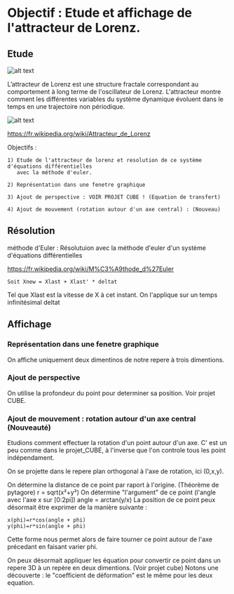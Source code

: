 # Objectif : Etude et affichage de l'attracteur de Lorenz.

## Etude
![alt text](https://github.com/pierreravenel/Mini-Projets-C/blob/master/projet_attracteur_de_Lorenz/out.PNG)

L’attracteur de Lorenz est une structure fractale correspondant au comportement à long terme de l'oscillateur de Lorenz. L'attracteur montre comment les différentes variables du système dynamique évoluent dans le temps en une trajectoire non périodique.

![alt text](https://wikimedia.org/api/rest_v1/media/math/render/svg/c32b412baae29eb2c914c397d425023188c3d433)

https://fr.wikipedia.org/wiki/Attracteur_de_Lorenz

Objectifs :

    1) Etude de l'attracteur de lorenz et resolution de ce système d'équations différentielles
       avec la méthode d'euler. 
       
    2) Représentation dans une fenetre graphique
    
    3) Ajout de perspective : VOIR PROJET CUBE ! (Equation de transfert)
    
    4) Ajout de mouvement (rotation autour d'un axe central) : (Nouveau)

## Résolution
méthode d'Euler :
Résolutuion avec la méthode d'euler d'un système d'équations différentielles

https://fr.wikipedia.org/wiki/M%C3%A9thode_d%27Euler
    
    Soit Xnew = Xlast + Xlast' * deltat
Tel que Xlast est la vitesse de X à cet instant. On l'applique sur un temps infinitésimal deltat

## Affichage
### Représentation dans une fenetre graphique
On affiche uniquement deux dimentinos de notre repere à trois dimentions.

### Ajout de perspective
On utilise la profondeur du point pour determiner sa position. Voir projet CUBE.

### Ajout de mouvement : rotation autour d'un axe central (Nouveauté)

Etudions comment effectuer la rotation d'un point autour d'un axe. C' est un peu comme dans le projet_CUBE, à l'inverse que l'on controle tous les point indépendament.

On se projette dans le repere plan orthogonal à l'axe de rotation, ici (0,x,y).

On détermine la distance de ce point par raport à l'origine. (Théorème de pytagore)
	r = sqrt(x²+y²)
On détermine "l'argument" de ce point (l'angle avec l'axe x sur [0:2pi])
	angle = arctan(y/x)
La position de ce point peux désormait être exprimer de la manière suivante :
	
	x(phi)=r*cos(angle + phi)
	y(phi)=r*sin(angle + phi)

Cette forme nous permet alors de faire tourner ce point autour de l'axe précedant en faisant varier phi.

On peux désormait appliquer les équation pour convertir ce point dans un repere 3D à un repère en deux dimentions. (Voir projet cube)
Notons une découverte : le "coefficient de déformation" est le même pour les deux equation. 

